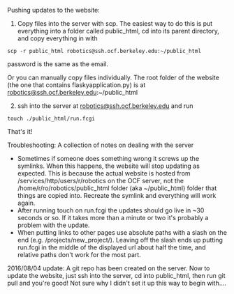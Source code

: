 Pushing updates to the website:

1) Copy files into the server with scp. The easiest way to do this is put everything into a folder called public_html, cd into its parent directory, and copy everything in with

```
scp -r public_html robotics@ssh.ocf.berkeley.edu:~/public_html
```

password is the same as the email.

Or you can manually copy files individually. The root folder of the website (the one that contains flaskyapplication.py) is at robotics@ssh.ocf.berkeley.edu:~/public_html

2) ssh into the server at robotics@ssh.ocf.berkeley.edu and run

```
touch ./public_html/run.fcgi
```

That's it!

Troubleshooting:
A collection of notes on dealing with the server
- Sometimes if someone does something wrong it screws up the symlinks. When this happens, the website will stop updating as expected. This is because the actual website is hosted from /services/http/users/r/robotics on the OCF server, not the /home/r/ro/robotics/public_html folder (aka ~/public_html) folder that things are copied into. Recreate the symlink and everything will work again.
- After running touch on run.fcgi the updates should go live in ~30 seconds or so. If it takes more than a minute or two it's probably a problem with the update.
- When putting links to other pages use absolute paths with a slash on the end (e.g. /projects/new_project/). Leaving off the slash ends up putting run.fcgi in the middle of the displayed url about half the time, and relative paths don't work for the most part.


2016/08/04 update:
A git repo has been created on the server. Now to update the website, just ssh into the server, cd into public_html, then run git pull and you're good! Not sure why I didn't set it up this way to begin with....
